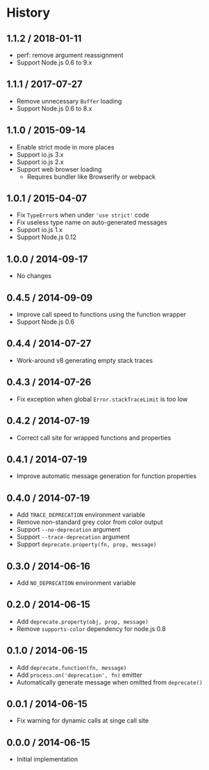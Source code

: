 # History

## 1.1.2 / 2018-01-11

* perf: remove argument reassignment
* Support Node.js 0.6 to 9.x

## 1.1.1 / 2017-07-27

* Remove unnecessary `Buffer` loading
* Support Node.js 0.6 to 8.x

## 1.1.0 / 2015-09-14

* Enable strict mode in more places
* Support io.js 3.x
* Support io.js 2.x
* Support web browser loading
  * Requires bundler like Browserify or webpack

## 1.0.1 / 2015-04-07

* Fix `TypeError`s when under `'use strict'` code
* Fix useless type name on auto-generated messages
* Support io.js 1.x
* Support Node.js 0.12

## 1.0.0 / 2014-09-17

* No changes

## 0.4.5 / 2014-09-09

* Improve call speed to functions using the function wrapper
* Support Node.js 0.6

## 0.4.4 / 2014-07-27

* Work-around v8 generating empty stack traces

## 0.4.3 / 2014-07-26

* Fix exception when global `Error.stackTraceLimit` is too low

## 0.4.2 / 2014-07-19

* Correct call site for wrapped functions and properties

## 0.4.1 / 2014-07-19

* Improve automatic message generation for function properties

## 0.4.0 / 2014-07-19

* Add `TRACE_DEPRECATION` environment variable
* Remove non-standard grey color from color output
* Support `--no-deprecation` argument
* Support `--trace-deprecation` argument
* Support `deprecate.property(fn, prop, message)`

## 0.3.0 / 2014-06-16

* Add `NO_DEPRECATION` environment variable

## 0.2.0 / 2014-06-15

* Add `deprecate.property(obj, prop, message)`
* Remove `supports-color` dependency for node.js 0.8

## 0.1.0 / 2014-06-15

* Add `deprecate.function(fn, message)`
* Add `process.on('deprecation', fn)` emitter
* Automatically generate message when omitted from `deprecate()`

## 0.0.1 / 2014-06-15

* Fix warning for dynamic calls at singe call site

## 0.0.0 / 2014-06-15

* Initial implementation

